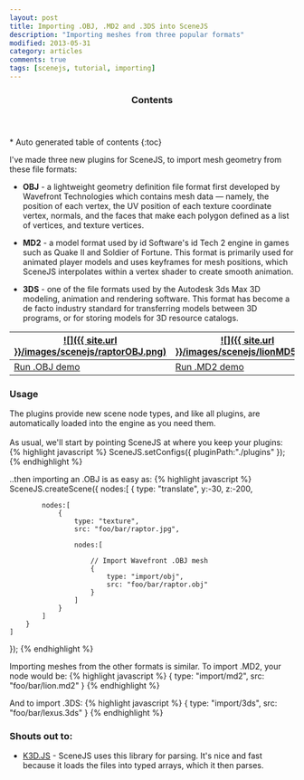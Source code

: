 ```yaml
---
layout: post
title: Importing .OBJ, .MD2 and .3DS into SceneJS
description: "Importing meshes from three popular formats"
modified: 2013-05-31
category: articles
comments: true
tags: [scenejs, tutorial, importing]
---
```



<section id="table-of-contents" class="toc">
  <header>
    <h3>Contents</h3>
  </header>
<div id="drawer" markdown="1">
*  Auto generated table of contents
{:toc}
</div>
</section><!-- /#table-of-contents -->

I've made three new plugins for SceneJS, to import mesh geometry from these file formats:

* **OBJ** - a lightweight geometry definition file format first developed by Wavefront Technologies which contains mesh
 data — namely, the position of each vertex, the UV position of each texture coordinate vertex, normals, and the faces
 that make each polygon defined as a list of vertices, and texture vertices.

* **MD2** - a model format used by id Software's id Tech 2 engine in games such as Quake II and Soldier of Fortune.
This format is primarily used for animated player models and uses keyframes for mesh positions, which SceneJS interpolates
 within a vertex shader to create smooth animation.

* **3DS** - one of the file formats used by the Autodesk 3ds Max 3D modeling, animation and rendering software. This format has
become a de facto industry standard for transferring models between 3D programs, or for storing models for 3D resource catalogs.

[![]({{ site.url }}/images/scenejs/raptorOBJ.png)](http://scenejs.org/examples.html?page=importObj) | [![]({{ site.url }}/images/scenejs/lionMD5.png)](http://scenejs.org/examples.html?page=importMd2) | [![]({{ site.url }}/images/scenejs/lexus3DS.png)](http://scenejs.org/examples.html?page=import3ds)
----|----|----
[Run .OBJ demo](http://scenejs.org/examples.html?page=importObj) | [Run .MD2 demo](http://scenejs.org/examples.html?page=importMd2) | [Run .3DS demo](http://scenejs.org/examples.html?page=import3ds)


### Usage
The plugins provide new scene node types, and like all plugins, are automatically loaded into the engine as you need them.
<br><br>As usual, we'll start by pointing SceneJS at where you keep your plugins:
{% highlight javascript %}
SceneJS.setConfigs({
     pluginPath:"./plugins"
});
{% endhighlight %}

..then importing an .OBJ is as easy as:
{% highlight javascript %}
SceneJS.createScene({
    nodes:[
        {
            type: "translate", y:-30, z:-200,

            nodes:[
                {
                    type: "texture",
                    src: "foo/bar/raptor.jpg",

                    nodes:[

                        // Import Wavefront .OBJ mesh
                        {
                            type: "import/obj",
                            src: "foo/bar/raptor.obj"
                        }
                    ]
                }
            ]
        }
    ]
});
{% endhighlight %}

Importing meshes from the other formats is similar. To import .MD2, your node would be:
{% highlight javascript %}
{
    type: "import/md2", src: "foo/bar/lion.md2"
}
{% endhighlight %}

And to import .3DS:
{% highlight javascript %}
{
    type: "import/3ds", src: "foo/bar/lexus.3ds"
}
{% endhighlight %}


### Shouts out to:

* [K3D.JS](http://k3d.ivank.net/) - SceneJS uses this library for parsing. It's nice and fast because it loads the
files into typed arrays, which it then parses.
<br><br>